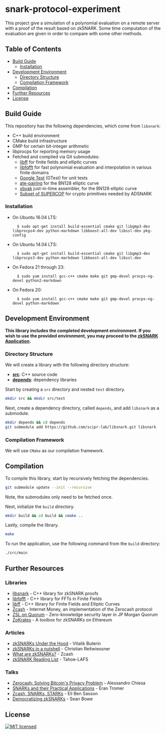# snark-protocol-experiment

This project give a simulation of a polynomial evaluation on a remote server with a proof of the result based on zkSNARK.
Some time computation of the evaluation are given in order to compare with some other methods. 

## Table of Contents

- [Build Guide](#build-guide)
  - [Installation](#installation)
- [Development Environment](#development-environment)
  - [Directory Structure](#directory-structure)
  - [Compilation Framework](#compilation-framework)
- [Compilation](#compilation)
- [Further Resources](#further-resources)
- [License](#license)

## Build Guide

This repository has the following dependencies, which come from `libsnark`:

- C++ build environment
- CMake build infrastructure
- GMP for certain bit-integer arithmetic
- libprocps for reporting memory usage
- Fetched and compiled via Git submodules:
    - [libff](https://github.com/scipr-lab/libff) for finite fields and elliptic curves
    - [libfqfft](https://github.com/scipr-lab/libfqfft) for fast polynomial evaluation and interpolation in various finite domains
    - [Google Test](https://github.com/google/googletest) (GTest) for unit tests
    - [ate-pairing](https://github.com/herumi/ate-pairing) for the BN128 elliptic curve
    - [xbyak](https://github.com/herumi/xbyak) just-in-time assembler, for the BN128 elliptic curve
    - [Subset of SUPERCOP](https://github.com/mbbarbosa/libsnark-supercop) for crypto primitives needed by ADSNARK

### Installation

* On Ubuntu 16.04 LTS:

        $ sudo apt-get install build-essential cmake git libgmp3-dev libprocps4-dev python-markdown libboost-all-dev libssl-dev pkg-config

* On Ubuntu 14.04 LTS:

        $ sudo apt-get install build-essential cmake git libgmp3-dev libprocps3-dev python-markdown libboost-all-dev libssl-dev

* On Fedora 21 through 23:

        $ sudo yum install gcc-c++ cmake make git gmp-devel procps-ng-devel python2-markdown

* On Fedora 20:

        $ sudo yum install gcc-c++ cmake make git gmp-devel procps-ng-devel python-markdown

## Development Environment

__This library includes the completed development environment. If you wish to use the provided environment, you may proceed to the [zkSNARK Application](#zksnark-application).__

### Directory Structure

We will create a library with the following directory structure:

* [__src__](src): C++ source code
  <!-- * [__tests__](src/tests): collection of GTests -->
* [__depends__](depends): dependency libraries

Start by creating a `src` directory and nested `test` directory.
```bash
mkdir src && mkdir src/test
```

Next, create a dependency directory, called `depends`, and add `libsnark` as a submodule.
```bash
mkdir depends && cd depends
git submodule add https://github.com/scipr-lab/libsnark.git libsnark
```

### Compilation Framework

We will use `CMake` as our compilation framework. 

## Compilation

To compile this library, start by recursively fetching the dependencies.
```bash
git submodule update --init --recursive
```

Note, the submodules only need to be fetched once.

Next, initialize the `build` directory.
```bash
mkdir build && cd build && cmake ..
```

Lastly, compile the library.
```bash
make
```

To run the application, use the following command from the `build` directory:
```bash
./src/main
```

## Further Resources

### Libraries
* [libsnark](http://github.com/SCIPR-Lab/libsnark) - C++ library for zkSNARK proofs
* [libfqfft](https://github.com/scipr-lab/libfqfft) - C++ library for FFTs in Finite Fields
* [libff](https://github.com/scipr-lab/libff) - C++ library for Finite Fields and Elliptic Curves
* [Zcash](https://github.com/zcash/zcash) - Internet Money, an implementation of the Zerocash protocol
* [ZSL on Quorum](https://github.com/jpmorganchase/zsl-q) - Zero-knowledge security layer in JP Morgan Quorum
* [ZoKrates](https://github.com/JacobEberhardt/ZoKrates) - A toolbox for zkSNARKs on Ethereum

### Articles
* [zkSNARKs Under the Hood](https://medium.com/@VitalikButerin/zk-snarks-under-the-hood-b33151a013f6) - Vitalik Buterin
* [zkSNARKs in a nutshell](https://blog.ethereum.org/2016/12/05/zksnarks-in-a-nutshell/) - Christian Reitwiessner
* [What are zkSNARKs?](https://z.cash/technology/zksnarks.html) - Zcash
* [zkSNARK Reading List](https://tahoe-lafs.org/trac/tahoe-lafs/wiki/SNARKs) - Tahoe-LAFS

### Talks
* [Zerocash: Solving Bitcoin's Privacy Problem](https://www.youtube.com/watch?v=84Vbj7-i9CI) - Alessandro Chiesa
* [SNARKs and their Practical Applications](https://simons.berkeley.edu/talks/eran-tromer-2015-06-10) - Eran Tromer
* [Zcash, SNARKs, STARKs](https://www.youtube.com/watch?v=VUN35BC11Qw) - Eli Ben Sasson
* [Democratizing zkSNARKs](https://www.youtube.com/watch?v=7BxoyEw6LUY) - Sean Bowe

## License
[![MIT licensed](https://img.shields.io/badge/license-MIT-blue.svg)](LICENSE)